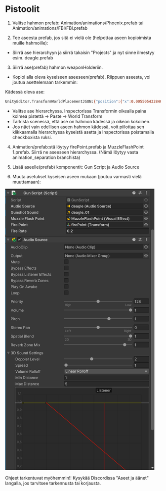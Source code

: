 # Pistoolit

1. Valitse hahmon prefab: Animation/animations/Phoenix.prefab tai Animation/animations/FBI/FBI.prefab

2. Tee aseesta prefab, jos sitä ei vielä ole (helpottaa aseen kopioimista muille hahmoille):
  * Siirrä ase hierarchyyn ja siirrä takaisin "Projects" ja nyt sinne ilmestyy esim. deagle.prefab


3. Siirrä ase(prefab) hahmon weaponHolderiin.

  * Kopioi alla oleva kyseiseen aseeseen(prefab). Riippuen aseesta, voi joutua asettelemaan tarkemmin:


Kädessä oleva ase:
```bash
UnityEditor.TransformWorldPlacementJSON:{"position":{"x":0.005505432840436697,"y":0.010460630059242249,"z":-0.00005298554606270045},"rotation":{"x":-0.5549819469451904,"y":-0.0638723075389862,"z":-0.3035511374473572,"w":-0.7718632221221924},"scale":{"x":0.009999999776482582,"y":0.009999999776482582,"z":0.009999999776482582}}
```
* Valitse ase hierarchyssa. Inspectorissa Transformin oikealla paina kolmea pistettä -> Paste -> World Transform
* Tarkista scenessä, että ase on hahmon kädessä ja oikean kokoinen.
* Jos näet vain edellisen aseen hahmon kädessä, voit piilottaa sen klikkaamalla hierarchyssa kyseistä asetta ja Inspectorissa poistamalla checkboxista ruksi.

4. Animation/prefab:stä löytyy firePoint.prefab ja MuzzleFlashPoint 1.prefab. Siirrä ne aseeseen hierarchyssa. (Nämä löytyy vasta animation_separation branchista)

5. Lisää aseelle(prefab) komponentit: Gun Script ja Audio Source

6. Muuta asetukset kyseisen aseen mukaan (joutuu varmasti vielä muuttamaan):

![Settings](./kuvat/settings.png)

Ohjeet tarkentuvat myöhemmin!!
Kysykää Discordissa "Aseet ja äänet" langalla, jos tarvitsee tarkennusta tai korjausta.
